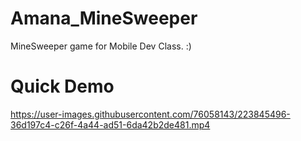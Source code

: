 # Amana_MineSweeper

MineSweeper game for Mobile Dev Class. :)



# Quick Demo


https://user-images.githubusercontent.com/76058143/223845496-36d197c4-c26f-4a44-ad51-6da42b2de481.mp4

